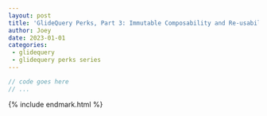 ```yaml
---
layout: post
title: 'GlideQuery Perks, Part 3: Immutable Composability and Re-usability'
author: Joey
date: 2023-01-01
categories:
 - glidequery
 - glidequery perks series
---
```





~~~ javascript
// code goes here
// ...
~~~





{% include endmark.html %}
